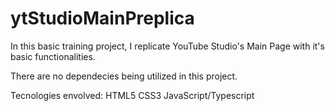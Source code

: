 # ytStudioMainPreplica
In this basic training project, I replicate YouTube Studio's Main Page with it's basic functionalities.

There are no dependecies being utilized in this project.

Tecnologies envolved:
HTML5
CSS3
JavaScript/Typescript
